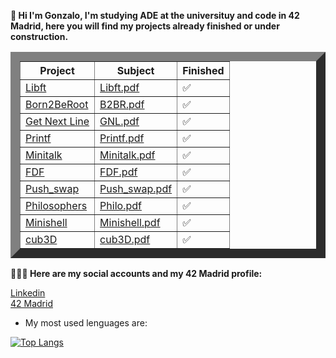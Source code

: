 <b>🫡 Hi I'm Gonzalo, I'm studying ADE at the universituy and code in 42 Madrid, here you will find my projects already finished or under construction.</b> 
<table border="15">
    <thead>
        <tr>
            <th>Project</th>
            <th>Subject</th>
            <th>Finished</th>
        </tr>
    </thead>
    <tbody>
        <tr>
            <td><a href="https://github.com/titogf/Libft"> Libft</a></td>
            <td><a href="https://github.com/titogf/Subjects/blob/main/libft.pdf">Libft.pdf</td>
            <td>✅</td>
        </tr>
        <tr>
            <td><a href="https://github.com/titogf/Born2BeRoot"> Born2BeRoot</a></td>
            <td><a href="https://github.com/titogf/Subjects/blob/main/B2br.pdf">B2BR.pdf</td>
            <td>✅</td>
        </tr>
      <tr>
            <td><a href="https://github.com/titogf/Get_Next_Line"> Get Next Line</a></td>
            <td><a href="https://github.com/titogf/Subjects/blob/main/Get_Next_line.pdf">GNL.pdf</td>
            <td>✅</td>
        </tr>
      <tr>
            <td><a href="https://github.com/titogf/Ft_printf"> Printf</a></td>
            <td><a href="https://github.com/titogf/Subjects/blob/main/printf.pdf">Printf.pdf</td>
            <td>✅</td>
        </tr>
      <tr>
            <td><a href="https://github.com/titogf/Minitalk"> Minitalk</a></td>
            <td><a href="https://github.com/titogf/Subjects/blob/main/minitalk.pdf">Minitalk.pdf</td>
            <td>✅</td>
        </tr>
      <tr>
            <td><a href="https://github.com/titogf/Fdf"> FDF</a></td>
            <td><a href="https://github.com/titogf/Subjects/blob/main/fdf.pdf">FDF.pdf</td>
            <td>✅</td>
        </tr>
      <tr>
            <td><a href="https://github.com/titogf/push_swap"> Push_swap</a></td>
            <td><a href="https://github.com/titogf/Subjects/blob/main/psuh_swap.pdf">Push_swap.pdf</td>
            <td>✅</td>
        </tr>
      <tr>
            <td><a href="https://github.com/titogf/Philosophers"> Philosophers</a></td>
            <td><a href="https://github.com/titogf/Subjects/blob/main/philosophers.pdf">Philo.pdf</td>
            <td>✅</td>
        </tr>
      <tr>
            <td><a href="https://github.com/titogf/minishell"> Minishell</a></td>
            <td><a href="https://github.com/titogf/Subjects/blob/main/minishell.pdf">Minishell.pdf</td>
            <td>✅</td>
        </tr>
        <tr>
            <td><a href="https://github.com/titogf/cub3D"> cub3D</a></td>
            <td><a href="https://github.com/titogf/Subjects/blob/main/minishell.pdf">cub3D.pdf</td>
            <td>✅</td>
        </tr>
    </tbody>
</table>

  
  <b>👨🏽‍💻 Here are my social accounts and my 42 Madrid profile:</b> <br>

<a href="https://www.linkedin.com/in/gonzalo-fern%C3%A1ndez-alonso-b06690230/"> Linkedin</a><br>
<a href="https://profile.intra.42.fr/"> 42 Madrid</a><br>


  

- My most used lenguages are:<br>

[![Top Langs](https://github-readme-stats.vercel.app/api/top-langs/?username=titogf&layout=compact)](https://github.com/titogf?tab=repositories)
